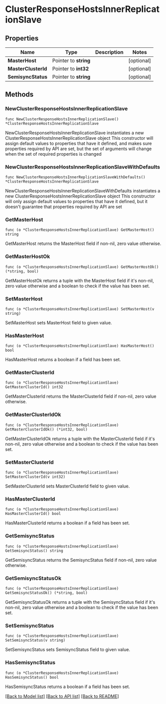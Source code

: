 # ClusterResponseHostsInnerReplicationSlave

## Properties

Name | Type | Description | Notes
------------ | ------------- | ------------- | -------------
**MasterHost** | Pointer to **string** |  | [optional] 
**MasterClusterId** | Pointer to **int32** |  | [optional] 
**SemisyncStatus** | Pointer to **string** |  | [optional] 

## Methods

### NewClusterResponseHostsInnerReplicationSlave

`func NewClusterResponseHostsInnerReplicationSlave() *ClusterResponseHostsInnerReplicationSlave`

NewClusterResponseHostsInnerReplicationSlave instantiates a new ClusterResponseHostsInnerReplicationSlave object
This constructor will assign default values to properties that have it defined,
and makes sure properties required by API are set, but the set of arguments
will change when the set of required properties is changed

### NewClusterResponseHostsInnerReplicationSlaveWithDefaults

`func NewClusterResponseHostsInnerReplicationSlaveWithDefaults() *ClusterResponseHostsInnerReplicationSlave`

NewClusterResponseHostsInnerReplicationSlaveWithDefaults instantiates a new ClusterResponseHostsInnerReplicationSlave object
This constructor will only assign default values to properties that have it defined,
but it doesn't guarantee that properties required by API are set

### GetMasterHost

`func (o *ClusterResponseHostsInnerReplicationSlave) GetMasterHost() string`

GetMasterHost returns the MasterHost field if non-nil, zero value otherwise.

### GetMasterHostOk

`func (o *ClusterResponseHostsInnerReplicationSlave) GetMasterHostOk() (*string, bool)`

GetMasterHostOk returns a tuple with the MasterHost field if it's non-nil, zero value otherwise
and a boolean to check if the value has been set.

### SetMasterHost

`func (o *ClusterResponseHostsInnerReplicationSlave) SetMasterHost(v string)`

SetMasterHost sets MasterHost field to given value.

### HasMasterHost

`func (o *ClusterResponseHostsInnerReplicationSlave) HasMasterHost() bool`

HasMasterHost returns a boolean if a field has been set.

### GetMasterClusterId

`func (o *ClusterResponseHostsInnerReplicationSlave) GetMasterClusterId() int32`

GetMasterClusterId returns the MasterClusterId field if non-nil, zero value otherwise.

### GetMasterClusterIdOk

`func (o *ClusterResponseHostsInnerReplicationSlave) GetMasterClusterIdOk() (*int32, bool)`

GetMasterClusterIdOk returns a tuple with the MasterClusterId field if it's non-nil, zero value otherwise
and a boolean to check if the value has been set.

### SetMasterClusterId

`func (o *ClusterResponseHostsInnerReplicationSlave) SetMasterClusterId(v int32)`

SetMasterClusterId sets MasterClusterId field to given value.

### HasMasterClusterId

`func (o *ClusterResponseHostsInnerReplicationSlave) HasMasterClusterId() bool`

HasMasterClusterId returns a boolean if a field has been set.

### GetSemisyncStatus

`func (o *ClusterResponseHostsInnerReplicationSlave) GetSemisyncStatus() string`

GetSemisyncStatus returns the SemisyncStatus field if non-nil, zero value otherwise.

### GetSemisyncStatusOk

`func (o *ClusterResponseHostsInnerReplicationSlave) GetSemisyncStatusOk() (*string, bool)`

GetSemisyncStatusOk returns a tuple with the SemisyncStatus field if it's non-nil, zero value otherwise
and a boolean to check if the value has been set.

### SetSemisyncStatus

`func (o *ClusterResponseHostsInnerReplicationSlave) SetSemisyncStatus(v string)`

SetSemisyncStatus sets SemisyncStatus field to given value.

### HasSemisyncStatus

`func (o *ClusterResponseHostsInnerReplicationSlave) HasSemisyncStatus() bool`

HasSemisyncStatus returns a boolean if a field has been set.


[[Back to Model list]](../README.md#documentation-for-models) [[Back to API list]](../README.md#documentation-for-api-endpoints) [[Back to README]](../README.md)


